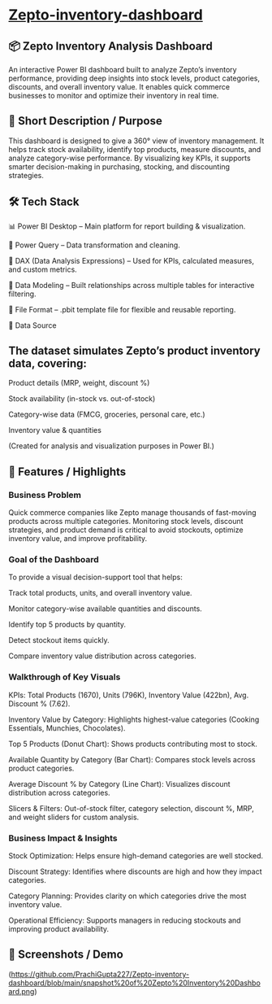 # [Zepto-inventory-dashboard](https://raw.githubusercontent.com/PrachiGupta227/Zepto-inventory-dashboard/refs/heads/main/zepto%20dashboard.pbit)

## 📦 Zepto Inventory Analysis Dashboard

An interactive Power BI dashboard built to analyze Zepto’s inventory performance, providing deep insights into stock levels, product categories, discounts, and overall inventory value. It enables quick commerce businesses to monitor and optimize their inventory in real time.

## 📌 Short Description / Purpose

This dashboard is designed to give a 360° view of inventory management. It helps track stock availability, identify top products, measure discounts, and analyze category-wise performance. By visualizing key KPIs, it supports smarter decision-making in purchasing, stocking, and discounting strategies.

## 🛠 Tech Stack

📊 Power BI Desktop – Main platform for report building & visualization.

📂 Power Query – Data transformation and cleaning.

🧠 DAX (Data Analysis Expressions) – Used for KPIs, calculated measures, and custom metrics.

📝 Data Modeling – Built relationships across multiple tables for interactive filtering.

📁 File Format – .pbit template file for flexible and reusable reporting.

📑 Data Source

## The dataset simulates Zepto’s product inventory data, covering:

Product details (MRP, weight, discount %)

Stock availability (in-stock vs. out-of-stock)

Category-wise data (FMCG, groceries, personal care, etc.)

Inventory value & quantities

(Created for analysis and visualization purposes in Power BI.)

## 🌟 Features / Highlights
### Business Problem

Quick commerce companies like Zepto manage thousands of fast-moving products across multiple categories. Monitoring stock levels, discount strategies, and product demand is critical to avoid stockouts, optimize inventory value, and improve profitability.

### Goal of the Dashboard

To provide a visual decision-support tool that helps:

Track total products, units, and overall inventory value.

Monitor category-wise available quantities and discounts.

Identify top 5 products by quantity.

Detect stockout items quickly.

Compare inventory value distribution across categories.

### Walkthrough of Key Visuals

KPIs: Total Products (1670), Units (796K), Inventory Value (422bn), Avg. Discount % (7.62).

Inventory Value by Category: Highlights highest-value categories (Cooking Essentials, Munchies, Chocolates).

Top 5 Products (Donut Chart): Shows products contributing most to stock.

Available Quantity by Category (Bar Chart): Compares stock levels across product categories.

Average Discount % by Category (Line Chart): Visualizes discount distribution across categories.

Slicers & Filters: Out-of-stock filter, category selection, discount %, MRP, and weight sliders for custom analysis.

### Business Impact & Insights

Stock Optimization: Helps ensure high-demand categories are well stocked.

Discount Strategy: Identifies where discounts are high and how they impact categories.

Category Planning: Provides clarity on which categories drive the most inventory value.

Operational Efficiency: Supports managers in reducing stockouts and improving product availability.

## 📸 Screenshots / Demo

(https://github.com/PrachiGupta227/Zepto-inventory-dashboard/blob/main/snapshot%20of%20Zepto%20Inventory%20Dashboard.png)
